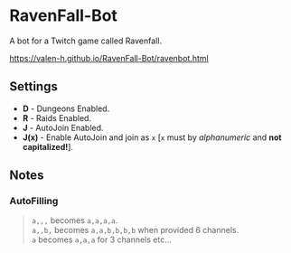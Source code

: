 # RavenFall-Bot

A bot for a Twitch game called Ravenfall.  
  
<https://valen-h.github.io/RavenFall-Bot/ravenbot.html>  

## Settings

* **D** - Dungeons Enabled.
* **R** - Raids Enabled.
* **J** - AutoJoin Enabled.
* **J(x)** - Enable AutoJoin and join as `x` [`x` must by _alphanumeric_ and **not capitalized!**].

## Notes

### AutoFilling

> `a,,,` becomes `a,a,a,a`.  
> `a,,b,` becomes `a,a,b,b,b,b` when provided 6 channels.  
> `a` becomes `a,a,a` for 3 channels etc...  
